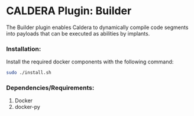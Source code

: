 # CALDERA Plugin: Builder

The Builder plugin enables Caldera to dynamically compile code segments into payloads that can be executed as abilities 
by implants.

### Installation:

Install the required docker components with the following command:
```Bash
sudo ./install.sh
```

### Dependencies/Requirements:
1. Docker
2. docker-py
